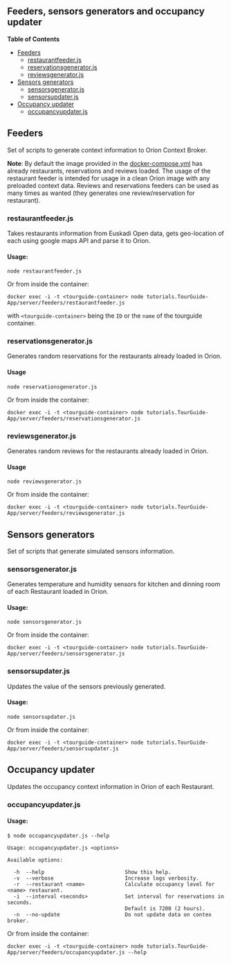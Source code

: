 ## Feeders, sensors generators and occupancy updater

**Table of Contents**

- [Feeders](#feeders)
	- [restaurantfeeder.js](#restaurantfeeder.js)
	- [reservationsgenerator.js](#reservationsgenerator.js)
	- [reviewsgenerator.js](#reviewsgenerator.js)
- [Sensors generators](#sensors-generators)
	- [sensorsgenerator.js](#sensorsgenerator.js)
	- [sensorsupdater.js](#sensorsupdater.js)
- [Occupancy updater](#occupancy-updater)
	- [occupancyupdater.js](#occupancyupdater.js)

## Feeders

Set of scripts to generate context information to Orion Context Broker.

**Note**: By default the image provided in the [docker-compose.yml](https://raw.githubusercontent.com/Fiware/tutorials.TourGuide-App/release/0.6/docker-compose.yml) has already restaurants, reservations and reviews loaded. The usage of the restaurant feeder is intended for usage in a clean Orion image with any preloaded context data. Reviews and reservations feeders can be used as many times as wanted (they generates one review/reservation for restaurant).

### restaurantfeeder.js

Takes restaurants information from Euskadi Open data, gets geo-location of each using google maps API and parse it to Orion.

#### Usage:

```
node restaurantfeeder.js
```

Or from inside the container:

```
docker exec -i -t <tourguide-container> node tutorials.TourGuide-App/server/feeders/restaurantfeeder.js
```

with `<tourguide-container>` being the `ID` or the `name` of the tourguide container.

### reservationsgenerator.js

Generates random reservations for the restaurants already loaded in Orion.

#### Usage

```
node reservationsgenerator.js
```

Or from inside the container:

```
docker exec -i -t <tourguide-container> node tutorials.TourGuide-App/server/feeders/reservationsgenerator.js
```

### reviewsgenerator.js

Generates random reviews for the restaurants already loaded in Orion.

#### Usage

```
node reviewsgenerator.js
```

Or from inside the container:

```
docker exec -i -t <tourguide-container> node tutorials.TourGuide-App/server/feeders/reviewsgenerator.js
```

## Sensors generators

Set of scripts that generate simulated sensors information.

### sensorsgenerator.js

Generates temperature and humidity sensors for kitchen and dinning room of each Restaurant loaded in Orion.

#### Usage:

```
node sensorsgenerator.js
```

Or from inside the container:

```
docker exec -i -t <tourguide-container> node tutorials.TourGuide-App/server/feeders/sensorsgenerator.js
```

### sensorsupdater.js

Updates the value of the sensors previously generated.

#### Usage:

```
node sensorsupdater.js
```

Or from inside the container:

```
docker exec -i -t <tourguide-container> node tutorials.TourGuide-App/server/feeders/sensorsupdater.js
```

## Occupancy updater

Updates the occupancy context information in Orion of each Restaurant.

### occupancyupdater.js

#### Usage:

```
$ node occupancyupdater.js --help

Usage: occupancyupdater.js <options>

Available options:

  -h  --help                          Show this help.
  -v  --verbose                       Increase logs verbosity.
  -r  --restaurant <name>             Calculate occupancy level for <name> restaurant.
  -i  --interval <seconds>            Set interval for reservations in seconds.
                                      Default is 7200 (2 hours).
  -n  --no-update                     Do not update data on contex broker.
```

Or from inside the container:

```
docker exec -i -t <tourguide-container> node tutorials.TourGuide-App/server/feeders/occupancyupdater.js --help
```
